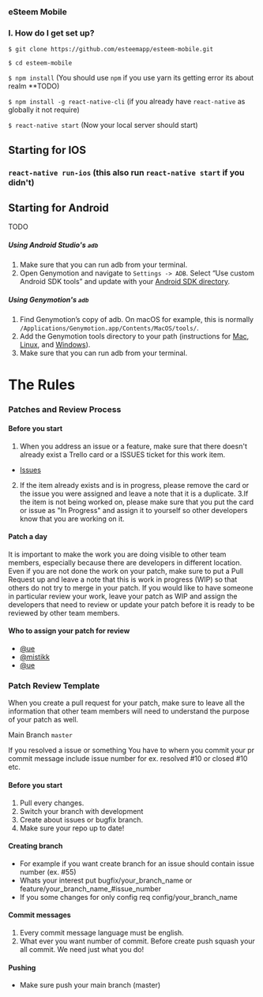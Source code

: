 ### eSteem Mobile

### I. How do I get set up? ###

`$ git clone https://github.com/esteemapp/esteem-mobile.git`

`$ cd esteem-mobile`

`$ npm install`  (You should use `npm` if you use yarn its getting error its about realm **TODO)

`$ npm install -g react-native-cli` (if you already have `react-native` as globally it not require)

`$ react-native start` (Now your local server should start)

## Starting for IOS
### `react-native run-ios` (this also run `react-native start` if you didn't)

## Starting for Android
TODO

##### Using Android Studio's `adb`

1. Make sure that you can run adb from your terminal.
2. Open Genymotion and navigate to `Settings -> ADB`. Select “Use custom Android SDK tools” and update with your [Android SDK directory](https://stackoverflow.com/questions/25176594/android-sdk-location).

##### Using Genymotion's `adb`

1. Find Genymotion’s copy of adb. On macOS for example, this is normally `/Applications/Genymotion.app/Contents/MacOS/tools/`.
2. Add the Genymotion tools directory to your path (instructions for [Mac](http://osxdaily.com/2014/08/14/add-new-path-to-path-command-line/), [Linux](http://www.computerhope.com/issues/ch001647.htm), and [Windows](https://www.howtogeek.com/118594/how-to-edit-your-system-path-for-easy-command-line-access/)).
3. Make sure that you can run adb from your terminal.

# The Rules #

### Patches and Review Process ###

#### Before you start ####
 1. When you address an issue or a feature, make sure that there doesn't already exist a Trello card or a ISSUES ticket for this work item. 
 * [Issues](https://github.com/mistikk/esteemapp/esteem-mobile/issues)
 
 2. If the item already exists and is in progress, please remove the card or the issue you were assigned and leave a note that it is a duplicate.
 3.If the item is not being worked on, please make sure that you put the card or issue as "In Progress" and assign it to yourself so other developers know that you are working on it.
 
 #### Patch a day ####

It is important to make the work you are doing visible to other team members, especially because there are developers in different location.
Even if you are not done the work on your patch, make sure to put a Pull Request up and leave a note that this is work in progress (WIP) so that others do not try to merge in your patch.
If you would like to have someone in particular review your work, leave your patch as WIP and assign the developers that need to review or update your patch before it is ready to be reviewed by other team members.

 #### Who to assign your patch for review ####
 
 * [@ue](https://github.com/feruzm)
 * [@mistikk](https://github.com/mistikk)
 * [@ue](https://github.com/ue)
 
 ### Patch Review Template ###

When you create a pull request for your patch, make sure to leave all the information that other team members will need to understand the purpose of your patch as well.

Main Branch  ``` master ```

If you resolved a issue or something You have to whern you commit your pr commit message include issue number for ex. resolved #10 or closed #10 etc.

#### Before you start ####

1. Pull every changes.
2. Switch your branch with development
3. Create about issues or bugfix branch.
4. Make sure your repo up to date!

#### Creating branch ####

* For example if you want create branch for an issue should contain issue number (ex. #55)
* Whats your interest put bugfix/your_branch_name or feature/your_branch_name_#issue_number
* If you some changes for only config req config/your_branch_name

#### Commit messages ####

1. Every commit message language must be english.
2. What ever you want number of commit. Before create push squash your all commit. We need just what you do!

#### Pushing ####

* Make sure push your main branch (master)
